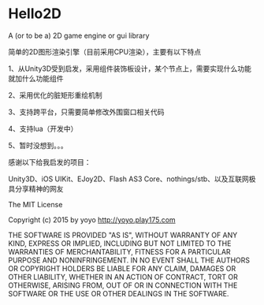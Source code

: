 Hello2D
=======

A (or to be a) 2D game engine or gui library


简单的2D图形渲染引擎（目前采用CPU渲染），主要有以下特点

1、从Unity3D受到启发，采用组件装饰板设计，某个节点上，需要实现什么功能就加什么功能组件

2、采用优化的脏矩形重绘机制

3、支持跨平台，只需要简单修改外围窗口相关代码

4、支持lua（开发中）

5、暂时没想到。。。

感谢以下给我启发的项目：

Unity3D、iOS UIKit、EJoy2D、Flash AS3 Core、nothings/stb、以及互联网极具分享精神的网友


 The MIT License

   Copyright (c) 2015 by yoyo <http://yoyo.play175.com>

   THE SOFTWARE IS PROVIDED "AS IS", WITHOUT WARRANTY OF ANY KIND,
   EXPRESS OR IMPLIED, INCLUDING BUT NOT LIMITED TO THE WARRANTIES OF
   MERCHANTABILITY, FITNESS FOR A PARTICULAR PURPOSE AND
   NONINFRINGEMENT. IN NO EVENT SHALL THE AUTHORS OR COPYRIGHT HOLDERS
   BE LIABLE FOR ANY CLAIM, DAMAGES OR OTHER LIABILITY, WHETHER IN AN
   ACTION OF CONTRACT, TORT OR OTHERWISE, ARISING FROM, OUT OF OR IN
   CONNECTION WITH THE SOFTWARE OR THE USE OR OTHER DEALINGS IN THE
   SOFTWARE.
